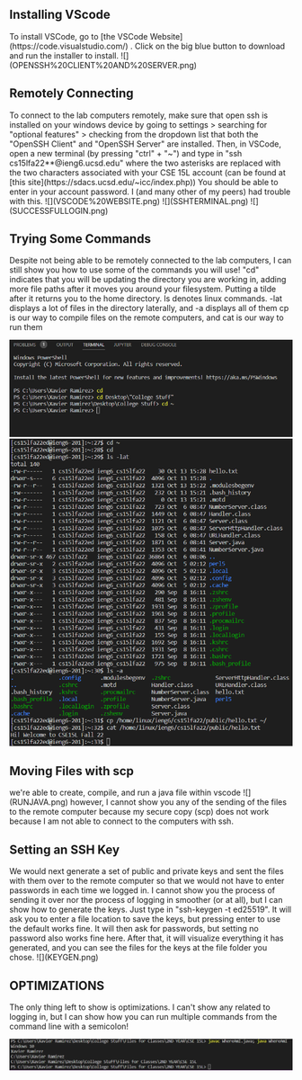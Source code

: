 <h2>Installing VScode</h2>
To install VSCode, go to [the VSCode Website](https://code.visualstudio.com/) . Click on the big blue button to download and run the installer to install.
![](OPENSSH%20CLIENT%20AND%20SERVER.png)

<h2>Remotely Connecting</h2>
To connect to the lab computers remotely, make sure that open ssh is installed on your windows device by going to settings > searching for "optional features" > checking from the dropdown list that both the "OpenSSH Client" and "OpenSSH Server" are installed.
Then, in VSCode, open a new terminal (by pressing "ctrl" + "~") and type in "ssh cs15lfa22**@ieng6.ucsd.edu" where the two asterisks are replaced with the two characters associated with your CSE 15L account (can be found at [this site](https://sdacs.ucsd.edu/~icc/index.php))
You should be able to enter in your account password. I (and many other of my peers) had trouble with this.
![](VSCODE%20WEBSITE.png)
![](SSHTERMINAL.png)
![](SUCCESSFULLOGIN.png)

<h2>Trying Some Commands</h2>
Despite not being able to be remotely connected to the lab computers, I can still show you how to use some of the commands you will use! 
"cd" indicates that you will be updating the directory you are working in, adding more file paths after it moves you around your filesystem. Putting a tilde after it returns you to the home directory.
ls denotes linux commands. -lat displays a lot of files in the directory laterally, and -a displays all of them
cp is our way to compile files on the remote computers, and cat is our way to run them

![](TERMINAL%20COMMANDS.png)
![](BUNCHOFCOMMANDS.png)

<h2>Moving Files with scp</h2>
we're able to create, compile, and run a java file within vscode
![](RUNJAVA.png)
however, I cannot show you any of the sending of the files to the remote computer because my secure copy (scp) does not work because I am not able to connect to the computers with ssh.

<h2>Setting an SSH Key</h2>
We would next generate a set of public and private keys and sent the files with them over to the remote computer so that we would not have to enter passwords in each time we logged in. I cannot show you the process of sending it over nor the process of logging in smoother (or at all), but I can show how to generate the keys. Just type in "ssh-keygen -t ed25519". It will ask you to enter a file location to save the keys, but pressing enter to use the default works fine. It will then ask for passwords, but setting no password also works fine here. After that, it will visualize everything it has generated, and you can see the files for the keys at the file folder you chose.
![](KEYGEN.png)

<h2>OPTIMIZATIONS</h2>
The only thing left to show is optimizations. I can't show any related to logging in, but I can show how you can run multiple commands from the command line with a semicolon!

![](OPTIMIZATIONSWOO.png)
